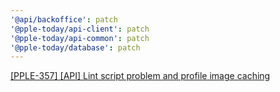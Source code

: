 ```yaml
---
'@api/backoffice': patch
'@pple-today/api-client': patch
'@pple-today/api-common': patch
'@pple-today/database': patch
---
```


[[PPLE-357] [API] Lint script problem and profile image caching](https://linear.app/snts/issue/PPLE-357/api-lint-script-problem-and-profile-image-caching)
